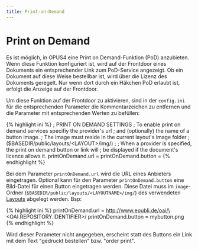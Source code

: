 ```yaml
---
title: Print-on-Demand
---
```


# Print on Demand

Es ist möglich, in OPUS4 eine Print on Demand-Funktion (PoD) anzubieten. Wenn diese Funktion
konfiguriert ist, wird auf der Frontdoor eines Dokuments ein entsprechender Link zum PoD-Service
angezeigt. Ob ein Dokument auf diese Weise bestellbar ist, wird über die Lizenz des Dokuments
geregelt. Nur wenn dort durch ein Häkchen PoD erlaubt ist, erfolgt die Anzeige auf der Frontdoor.

Um diese Funktion auf der Frontdoor zu aktivieren, sind in der `config.ini` für die entsprechenden
Parameter die Kommentarzeichen zu entfernen und die Parameter mit entsprechenden Werten zu
befüllen:

{% highlight ini %}
; PRINT ON DEMAND SETTINGS
; To enable print on demand services specifiy the provider's url
; and (optionally) the name of a button image.
; The image must reside in the current layout's image folder
; ($BASEDIR/public/layouts/\<LAYOUT\>/img/)
;
; When a provider is specified, the print on demand button or link will
; be displayed if the document's licence allows it.
printOnDemand.url =
printOnDemand.button =
{% endhighlight %}

Bei dem Parameter `printOnDemand.url` wird die URL eines Anbieters eingetragen. Optional kann
für den Parameter `printOnDemand.button` eine Bild-Datei für einen Button eingetragen werden.
Diese Datei muss im `image`-Ordner (`$BASEDIR/public/layouts/<LAYOUTNAME>/img/`) des
verwendeten [Layouts](../config/layout.html) abgelegt werden.
Bsp:

{% highlight ini %}
printOnDemand.url = http://www.epubli.de/oai/\<OAI.REPOSITORY.IDENTIFIER\>/
printOnDemand.button = mybutton.png
{% endhighlight %}

Wird dieser Parameter nicht angegeben, erscheint statt des Buttons ein Link mit dem Text "gedruckt
bestellen" bzw. "order print".
